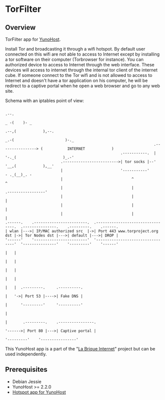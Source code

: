 # TorFilter
## Overview

TorFilter app for [YunoHost](http://yunohost.org/).

Install Tor and broadcasting it through a wifi hotspot. By default user
connected on this wifi are not able to access to Internet except by installing
a tor software on their computer (Torbrowser for instance). You can authorized
device to access to Internet through the web interface. These devices will
access to internet through the internal tor client of the internet cube. If
someone connect to the Tor wifi and is not allowed to access to Internet and
doesn't have a tor application on his computer, he will be redirect to a
captive portal when he open a web browser and go to any web site.

Schema with an iptables point of view:
   
   
   
                                                                                                        .--.               
                                                                                                    _ -(    )- _           
                                                                                               .--,(            ),--.      
                                                                                           _.-(                       )-._ 
                                                                       .----------------> (           INTERNET            )
                                                        .-----------.  |                   '-._(                     )_.-' 
                             .------------------------->| tor socks |--'                        '__,(            ),__'     
                             |                          '-----------'                                - ._(__)_. -          
                             |                               ^                                            ^
                             |                               |                          .-----------------'
                             |                               |                          |
                             |                               |                          |
                             |                               |                          |
    .------.    .------------------------.  .---------------------------------.  .---------------.    .---------.    .------.
    | wlan |--->| IP/MAC authorized src  |->| Port 443 www.torproject.org dst |->| Tor Nodes dst |--->| default |--->| DROP |
    '------'    '------------------------'  '---------------------------------'  '---------------'    '---------'    '------'
                                                                                                         |   |
                                                                                                         |   |
                                                                                                         |   |
                                                                                                         |   |
                                                                                                         |   |  .---------.     .----------.
                                                                                                         |   '->| Port 53 |---->| Fake DNS |
                                                                                                         |      '---------'     '----------'
                                                                                                         |
                                                                                                         |       .---------.    .----------------.
                                                                                                         '------>| Port 80 |--->| Captive portal |
                                                                                                                 '---------'    '----------------'
   
   
   
   
This YunoHost app is a part of the "[La Brique Internet](http://labriqueinter.net)" project but can be used independently.

## Prerequisites

* Debian Jessie
* YunoHost >= 2.2.0
* [Hotspot app for YunoHost](https://github.com/labriqueinternet/hotspot_ynh)
